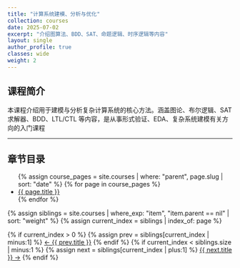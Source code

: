 ```yaml
---
title: "计算系统建模、分析与优化"
collection: courses
date: 2025-07-02
excerpt: "介绍图算法、BDD、SAT、命题逻辑、时序逻辑等内容"
layout: single
author_profile: true
classes: wide
weight: 2
---
```


## 课程简介
本课程介绍用于建模与分析复杂计算系统的核心方法。涵盖图论、布尔逻辑、SAT 求解器、BDD、LTL/CTL 等内容，是从事形式验证、EDA、复杂系统建模有关方向的入门课程

---

## 章节目录

<ul>
  {% assign course_pages = site.courses | where: "parent", page.slug | sort: "date" %}
  {% for page in course_pages %}
    <li><a href="{{ page.url }}">{{ page.title }}</a></li>
  {% endfor %}
</ul>





{% assign siblings = site.courses | where_exp: "item", "item.parent == nil" | sort: "weight" %}
{% assign current_index = siblings | index_of: page %}

<nav class="pagination">
  {% if current_index > 0 %}
    {% assign prev = siblings[current_index | minus:1] %}
    <a class="prev" href="{{ prev.url }}">&larr; {{ prev.title }}</a>
  {% endif %}
  {% if current_index < siblings.size | minus:1 %}
    {% assign next = siblings[current_index | plus:1] %}
    <a class="next" href="{{ next.url }}">{{ next.title }} &rarr;</a>
  {% endif %}
</nav>



